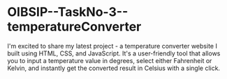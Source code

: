 # OIBSIP--TaskNo-3--temperatureConverter
I'm excited to share my latest project - a temperature converter website I built using HTML, CSS, and JavaScript. It's a user-friendly tool that allows you to input a temperature value in degrees, select either Fahrenheit or Kelvin, and instantly get the converted result in Celsius with a single click.
